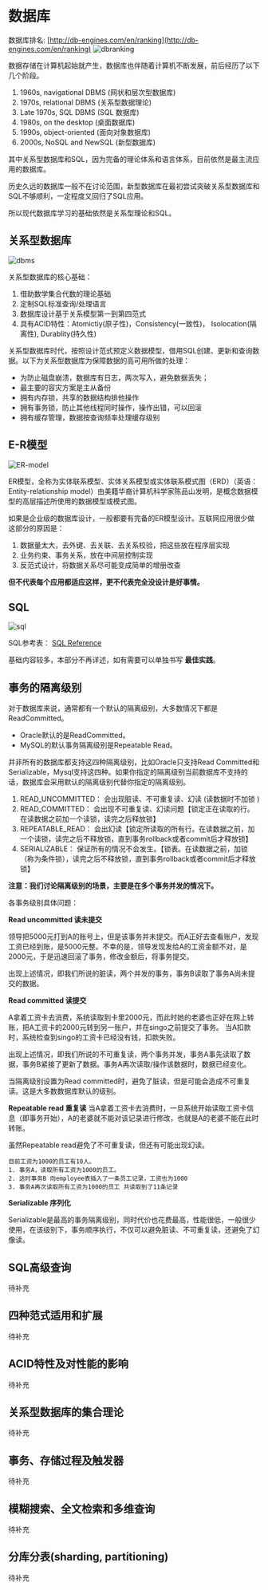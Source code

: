 # 数据库
数据库排名: [http://db-engines.com/en/ranking](http://db-engines.com/en/ranking)
![dbranking](../images/db-ranking.jpeg)

数据存储在计算机起始就产生，数据库也伴随着计算机不断发展，前后经历了以下几个阶段。

1. 1960s, navigational DBMS (网状和层次型数据库)
2. 1970s, relational DBMS (关系型数据理论)
3. Late 1970s, SQL DBMS (SQL 数据库)
4. 1980s, on the desktop (桌面数据库)
5. 1990s, object-oriented (面向对象数据库)
6. 2000s, NoSQL and NewSQL	(新型数据库)

其中关系型数据库和SQL，因为完备的理论体系和语言体系，目前依然是最主流应用的数据库。

历史久远的数据库一般不在讨论范围，新型数据库在最初尝试突破关系型数据库和SQL不够顺利，一定程度又回归了SQL应用。

所以现代数据库学习的基础依然是关系型理论和SQL。

## 关系型数据库
![dbms](../images/mysql.jpg)

关系型数据库的核心基础：

1. 借助数学集合代数的理论基础
2. 定制SQL标准查询/处理语言
3. 数据库设计基于关系模型第一到第四范式
4. 具有ACID特性：Atomictiy(原子性)，Consistency(一致性)， Isolocation(隔离性), Durablity(持久性)

关系型数据库时代，按照设计范式预定义数据模型，借用SQL创建、更新和查询数据。以下为关系型数据库为保障数据的高可用所做的处理：

* 为防止磁盘崩溃，数据库有日志，两次写入，避免数据丢失；
* 最主要的容灾方案是主从备份
* 拥有内存锁，共享的数据结构排他操作
* 拥有事务锁，防止其他线程同时操作，操作出错，可以回滚
* 拥有缓存管理，数据按查询频率处理缓存级别

## E-R模型
![ER-model](../images/ER.jpg)

ER模型，全称为实体联系模型、实体关系模型或实体联系模式图（ERD）（英语：Entity-relationship model）由美籍华裔计算机科学家陈品山发明，是概念数据模型的高层描述所使用的数据模型或模式图。

如果是企业级的数据库设计，一般都要有完备的ER模型设计。互联网应用很少做这部分的原因是：

1. 数据量太大，去外键、去关联、去关系校验，把这些放在程序层实现
2. 业务约束、事务关系，放在中间层控制实现
3. 反范式设计，将数据关系尽可能变成简单的增册改查

**但不代表每个应用都适应这样，更不代表完全没设计是好事情。**

## SQL

![sql](../images/sqlcheetsheet.gif)

SQL参考表： [SQL Reference](http://www.cheat-sheets.org/sites/sql.su/)

基础内容较多，本部分不再详述，如有需要可以单独书写 **最佳实践**。

## 事务的隔离级别
对于数据库来说，通常都有一个默认的隔离级别，大多数情况下都是ReadCommitted。

- Oracle默认的是ReadCommitted。
- MySQL的默认事务隔离级别是Repeatable Read。

并非所有的数据库都支持这四种隔离级别，比如Oracle只支持Read Committed和Serializable，Mysql支持这四种。如果你指定的隔离级别当前数据库不支持的话，数据库会采用默认的隔离级别代替你指定的隔离级别。

1. READ\_UNCOMMITTED： 会出现脏读、不可重复读、幻读 (读数据时不加锁 )
2. READ\_COMMITTED：  会出现不可重复读、幻读问题【锁定正在读取的行。 在读数据之前加一个读锁，读完之后释放锁】
3. REPEATABLE\_READ： 会出幻读【锁定所读取的所有行。在读数据之前，加一个读锁，读完之后不释放锁，直到事务rollback或者commit后才释放锁】
4. SERIALIZABLE： 保证所有的情况不会发生。【锁表。在读数据之前，加锁（称为条件锁），读完之后不释放锁，直到事务rollback或者commit后才释放锁】

**注意：我们讨论隔离级别的场景，主要是在多个事务并发的情况下。**

各事务级别具体问题：

**Read uncommitted 读未提交**

领导把5000元打到A的账号上，但是该事务并未提交。而A正好去查看账户，发现工资已经到账，是5000元整。不幸的是，领导发现发给A的工资金额不对，是2000元，于是迅速回滚了事务，修改金额后，将事务提交。

出现上述情况，即我们所说的脏读，两个并发的事务，事务B读取了事务A尚未提交的数据。

**Read committed 读提交**

A拿着工资卡去消费，系统读取到卡里2000元，而此时她的老婆也正好在网上转账，把A工资卡的2000元转到另一账户，并在singo之前提交了事务。
当A扣款时，系统检查到singo的工资卡已经没有钱，扣款失败。

出现上述情况，即我们所说的不可重复读，两个事务并发，事务A事先读取了数据，事务B紧接了更新了数据。事务A再次读取/操作该数据时，数据已经变化。

当隔离级别设置为Read committed时，避免了脏读，但是可能会造成不可重复读。这是大多数数据库默认的级别。

**Repeatable read 重复读**
当A拿着工资卡去消费时，一旦系统开始读取工资卡信息（即事务开始），A的老婆就不能对该记录进行修改，也就是A的老婆不能在此时转账。

虽然Repeatable read避免了不可重复读，但还有可能出现幻读。

	目前工资为1000的员工有10人。
	1. 事务A，读取所有工资为1000的员工。
	2. 这时事务B 向employee表插入了一条员工记录，工资也为1000
	3. 事务A再次读取所有工资为1000的员工 共读取到了11条记录

**Serializable 序列化**

Serializable是最高的事务隔离级别，同时代价也花费最高，性能很低，一般很少使用，在该级别下，事务顺序执行，不仅可以避免脏读、不可重复读，还避免了幻像读。

## SQL高级查询
待补充
## 四种范式适用和扩展
待补充
## ACID特性及对性能的影响
待补充
## 关系型数据库的集合理论
待补充
## 事务、存储过程及触发器
待补充
## 模糊搜索、全文检索和多维查询
待补充
## 分库分表(sharding, partitioning)
待补充
